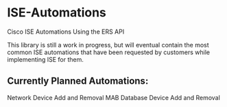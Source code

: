 # ISE-Automations
Cisco ISE Automations Using the ERS API

This library is still a work in progress, but will eventual contain the most common
ISE automations that have been requested by customers while implementing ISE for them.

Currently Planned Automations:
-----------------------------
Network Device Add and Removal
MAB Database Device Add and Removal

